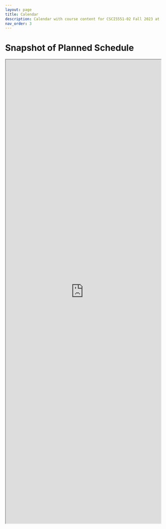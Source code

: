 ```yaml
---
layout: page
title: Calendar
description: Calendar with course content for CSCI5551-02 Fall 2023 at the University of Minnesota.
nav_order: 3
---
```

<!-- # Current Running Schedule -->
<!-- {% for module in site.modules %}
{{ module }}
{% endfor %} -->

<h1> Snapshot of Planned Schedule </h1>
<div>
<iframe width='100%' height='1500' src="https://docs.google.com/spreadsheets/d/e/2PACX-1vSkQMklHg9700JewJbMwF7d5ZNibp5xxygNXpBAZf7CrqoS7RUwBQDwx6HaZtIuJFsWYmn8DNKjOJoz/pubhtml?gid=0&amp;single=true&amp;widget=true&amp;headers=false"></iframe>

</div>
